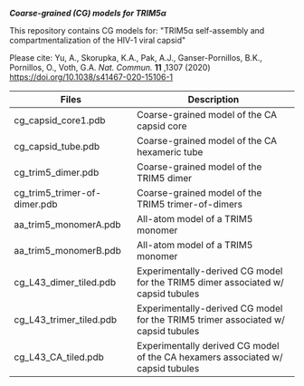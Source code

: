 
***Coarse-grained (CG) models for TRIM5α***

This repository contains CG models for: "TRIM5α self-assembly and compartmentalization of the HIV-1 viral capsid"

Please cite: Yu, A., Skorupka, K.A., Pak, A.J., Ganser-Pornillos, B.K., Pornillos, O., Voth, G.A. *Nat. Commun.* **11** ,1307 (2020)
https://doi.org/10.1038/s41467-020-15106-1

|            Files             |                   Description                 |
|------------------------------|-----------------------------------------------|
| cg_capsid_core1.pdb          | Coarse-grained model of the CA capsid core    |
| cg_capsid_tube.pdb           | Coarse-grained model of the CA hexameric tube |
| cg_trim5_dimer.pdb           | Coarse-grained model of the TRIM5 dimer       |
| cg_trim5_trimer-of-dimer.pdb | Coarse-grained model of the TRIM5 trimer-of-dimers |
| aa_trim5_monomerA.pdb        | All-atom model of a TRIM5 monomer             |
| aa_trim5_monomerB.pdb        | All-atom model of a TRIM5 monomer             |
| cg_L43_dimer_tiled.pdb       | Experimentally-derived CG model for the TRIM5 dimer associated w/ capsid tubules |
| cg_L43_trimer_tiled.pdb      | Experimentally-derived CG model for the TRIM5 trimer associated w/ capsid tubules |
| cg_L43_CA_tiled.pdb          | Experimentally derived CG model of the CA hexamers associated w/ capsid tubules |
